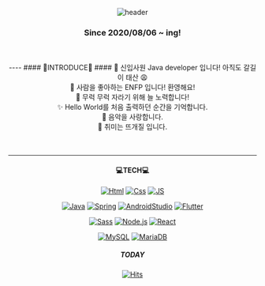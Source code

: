 <div align="center">

![header](https://capsule-render.vercel.app/api?type=waving&color=timeGradient&height=200&section=header&text=Haley%20World🥳&fontSize=60)

### Since 2020/08/06 ~ ing!
<br>
<br>
----
#### 💖INTRODUCE💖 ####
🐣 신입사원 Java developer 입니다! 아직도 갈길이 태산 😩 <br>
🥰 사람을 좋아하는 ENFP 입니다! 환영해요! <br>
🌱 무럭 무럭 자라기 위해 늘 노력합니다!<br>
✨ Hello World를 처음 출력하던 순간을 기억합니다.<br>
🎵 음악을 사랑합니다. <br>
🧶 취미는 뜨개질 입니다.
   
<br>
<br>
<br>
    
----
#### 💻TECH💻 ####
[![Html](https://img.shields.io/badge/HTML-E34F26?style=flat-square&logo=Html5&logoColor=black)](https://github.com/haleyalwayshappy)
[![Css](https://img.shields.io/badge/CSS-1572B6?style=flat-square&logo=css3&logoColor=black)](https://github.com/haleyalwayshappy)
[![JS](https://img.shields.io/badge/JavaScript-F7DF1E?style=flat-square&logo=JavaScript&logoColor=black)](https://github.com/haleyalwayshappy) <br>

[![Java](https://img.shields.io/badge/Java-007396?style=flat-square&logo=Java&logoColor=black)](https://github.com/haleyalwayshappy)
[![Spring](https://img.shields.io/badge/Spring-6DB33F?style=flat-square&logo=Spring&logoColor=white)](https://github.com/haleyalwayshappy)
[![AndroidStudio](https://img.shields.io/badge/AndroidStudio-3DDC84?style=flat-square&logo=Android&logoColor=black)](https://github.com/haleyalwayshappy)
[![Flutter](https://img.shields.io/badge/Flutter-02569B?style=flat-square&logo=Flutter&logoColor=black)](https://github.com/haleyalwayshappy) <br>


[![Sass](https://img.shields.io/badge/Sass-CC6699?style=flat-square&logo=Sass&logoColor=black)](https://github.com/haleyalwayshappy)
[![Node.js](https://img.shields.io/badge/Node.js-339933?style=flat-square&logo=Node.js&logoColor=black)](https://github.com/haleyalwayshappy)
[![React](https://img.shields.io/badge/React-61DAFB?style=flat-square&logo=React&logoColor=black)](https://github.com/haleyalwayshappy) <br>

[![MySQL](https://img.shields.io/badge/MySQL-4479A1?style=flat-square&logo=MySQL&logoColor=black)](https://github.com/haleyalwayshappy)
[![MariaDB](https://img.shields.io/badge/MariaDB-003545?style=flat-square&logo=MariaDB&logoColor=white)](https://github.com/haleyalwayshappy)




##### TODAY #####
[![Hits](https://hits.seeyoufarm.com/api/count/incr/badge.svg?url=https%3A%2F%2Fgithub.com%2Fhaleyalwayshappy&count_bg=%23FF009D&title_bg=%23000000&icon=github.svg&icon_color=%23FFFFFF&title=Today&edge_flat=false)](https://hits.seeyoufarm.com)

    
</div>



</br>
</br>

<!-- 
# 연습

# 제목(Header)

## h2 제목2
### h3 제목3
#### h4 제목4
##### h5 제목5
###### h6 제목6

# 문장(Paragraph)

동해물과 백두산이 마르고 닳도록
하느님이 보우하사 우리나라 만세

# 줄바꿈(Line Breaks)
동해물과 백두산이 마르고 닳도록 <br />
하느님이 보우하사 우리나라 만세<br />
무궁화 삼천리 화려 강산(띄어쓰기 두번)
대한사람 대한으로 우리나라 만세

# 강조
_이탤릭_
**두껍게**
**_이탤릭 + 두껍게_**
~~취소선~~
<u>밑줄</u>  

# 목록
1. 순서가 필요한 목록
1. 순서가 필요한 목록
1. 순서가 필요한 목록 (들여쓰기2번 = 띄어쓰기 네칸)
    1. 순서가 필요한 목록
    1. 순서가 필요한 목록
    1. 순서가 필요한 목록
1. 순서가 필요한 목록
</br>
- 순서가 필요하지 않은 목록
    - 순서가 필요하지 않은 목록
    - 순서가 필요하지 않은 목록
- 순서가 필요하지 않은 목록
- 순서가 필요하지 않은 목록
- 순서가 필요하지 않은 목록

#링크(Links)

<a href="https://google.com">Google</a> </br>
[GOOGLE](https://google.com)

<a href="https://www.naver.com" title="네이버로 이동">NAVER</a>  
[NAver](https://www.naver.com "네이버로 이동")

<a href="https://www.naver.com" target="_blank"> 새페이지 NAVER</a>  

# 이미지

![강아지](https://haleyalwayshappy.github.io/haley_pages/images/IMG_1590.JPG)

[![강아지](https://haleyalwayshappy.github.io/haley_pages/images/IMG_1590.JPG)]("https://www.github.com/haleyalwayshappy")

# 인용문
>남의 말이나 글에서 직접 또는 간접으로 따온 문장.  
>(네이버 국어사전)
>>중첩된 인용문
>>> 중중첩된 인용문1
>>>> 중중첩된 인용문2
>>>> 중중첩된 인용문3

# 인라인(inline) 코드 강조 
Css에서 `background` 혹은 `background-image` 속성으로 요소에 배경 이미지를 삽입할 수 있습니다.

----
# 블록(block)코드 강조
``` html // css , js ,plane text
<a href="https://www.google.co.kr/"> 구글 </a>
```
----
# 표 (Table)

position 속성  

 값 | 의미 | 기본값 | 추가 가능
 --|--:|:--:|:--:
 static | 기준 없음 | O | 1
 relative | 요소자신 | X | 2
 absolute | 위치 상 부모 요소 | X | 3
 fixed | 뷰포트 | X | 4

----
# 원시 HTML (Raw HTML)
마크다운 문법 안에서 실제 html을 사용하는것이 원시 html이다!

동해물과 <u>백두산</u>이 마르고 닳도록<br/>
<span style="text-decoration:underline">하느님</span>이 보우하사 우리 나라 만세 -->
